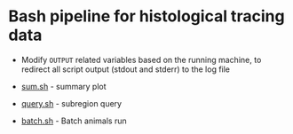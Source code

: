 # Bash pipeline for histological tracing data

- Modify `OUTPUT` related variables based on the running machine, to redirect all script output (stdout and stderr) to
  the log file

- [sum.sh](animal.sh) - summary plot
- [query.sh](animal_subregion.sh) - subregion query
- [batch.sh](batch.sh) - Batch animals run